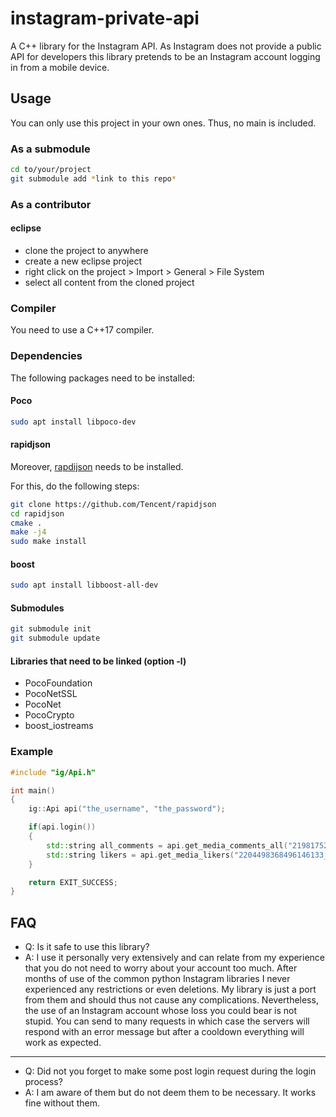 # instagram-private-api
A C++ library for the Instagram API. As Instagram does not provide a public API for developers this library pretends to be an Instagram account logging in from a mobile device.

## Usage
You can only use this project in your own ones. Thus, no main is included.

### As a submodule
```sh
cd to/your/project
git submodule add *link to this repo*
```

### As a contributor
#### eclipse
* clone the project to anywhere
* create a new eclipse project
* right click on the project > Import > General > File System
* select all content from the cloned project

### Compiler
You need to use a C++17 compiler.

### Dependencies
The following packages need to be installed:

#### Poco
```sh
sudo apt install libpoco-dev
```

#### rapidjson
Moreover, [rapdijson](https://github.com/Tencent/rapidjson) needs to be installed.

For this, do the following steps:
```sh
git clone https://github.com/Tencent/rapidjson
cd rapidjson
cmake .
make -j4
sudo make install
```

#### boost
```sh
sudo apt install libboost-all-dev
```

#### Submodules
```sh
git submodule init
git submodule update
```

#### Libraries that need to be linked (option -l)
* PocoFoundation
* PocoNetSSL
* PocoNet
* PocoCrypto
* boost_iostreams

### Example
```cpp
#include "ig/Api.h"

int main()
{
	ig::Api api("the_username", "the_password");

	if(api.login())
    {
        std::string all_comments = api.get_media_comments_all("2198175238655007495_20782778");
        std::string likers = api.get_media_likers("2204498368496146133_3854894733");
    }

	return EXIT_SUCCESS;
}
```

## FAQ
* Q: Is it safe to use this library?
* A: I use it personally very extensively and can relate from my experience that you do not need to worry about your account too much. After months of use of the common python Instagram libraries I never experienced any restrictions or even deletions. My library is just a port from them and should thus not cause any complications. Nevertheless, the use of an Instagram account whose loss you could bear is not stupid. You can send to many requests in which case the servers will respond with an error message but after a cooldown everything will work as expected.
***
* Q: Did not you forget to make some post login request during the login process?
* A: I am aware of them but do not deem them to be necessary. It works fine without them.
